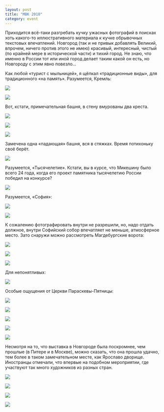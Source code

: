 ```yaml
---
layout: post
title: "МВК 2010"
category: event
---
```

Приходится всё-таки разгребать кучку ужасных фотографий в поисках хоть какого-то иллюстративного материала к кучке обрывочных текстовых впечатлений. Новгород (так и не привык добавлять Великий, впрочем, ничего против этого не имею) красивый, интересный, чистый (по крайней мере в исторической части) и тихий город. Не знаю, что именно в России тот или иной город делает таким какой он есть, но Новгороду с этим явно повезло...

Как любой «турист с мыльницей», я щёлкал «традиционные виды», для традиционного «на память». Разумеется, Кремль:

![](https://pics.livejournal.com/quillcraft/pic/00132y65)

![](https://pics.livejournal.com/quillcraft/pic/00133hf7)

Вот, кстати, примечательная башня, в стену вмурованы два креста.

![](https://pics.livejournal.com/quillcraft/pic/00134a0f)

![](https://pics.livejournal.com/quillcraft/pic/00136cq7)

![](https://pics.livejournal.com/quillcraft/pic/00137k0f)

Замечена одна «падающая» башня, вся в стяжках. Время потихоньку своё берёт.

![](https://pics.livejournal.com/quillcraft/pic/00139t2t)

Разумеется, «Тысячелетие». Кстати, вы в курсе, что Микешину было всего 24 года, когда его проект памятника тысячелетию России победил на конкурсе?

![](https://pics.livejournal.com/quillcraft/pic/0013ayd8)

Разумеется, «София»:

![](https://pics.livejournal.com/quillcraft/pic/0012qaqx)

![](https://pics.livejournal.com/quillcraft/pic/0012r7kx)

К сожалению фотографировать внутри не разрешили, но, надо отдать должное, внутри Софийский собор впечатляет не меньше, атмосферное место. Зато снаружи можно рассмотреть Магдебургские ворота:

![](https://pics.livejournal.com/quillcraft/pic/0012sgx8)

![](https://pics.livejournal.com/quillcraft/pic/0012tdre)

![](https://pics.livejournal.com/quillcraft/pic/0012w4r5)

Для непонятливых:

![](https://pics.livejournal.com/quillcraft/pic/0012x3d7)

Особые ощущения от Церкви Параскевы-Пятницы:

![](https://pics.livejournal.com/quillcraft/pic/0013cq7t)

![](https://pics.livejournal.com/quillcraft/pic/0013dats)

![](https://pics.livejournal.com/quillcraft/pic/0013eb08)

![](https://pics.livejournal.com/quillcraft/pic/0013fq00)

![](https://pics.livejournal.com/quillcraft/pic/0013g0y7)

Несмотря на то, что выставка в Новгороде была поскромнее, чем прошлые (в Питере и в Москве), можно сказать, что она прошла удачно, тем более в таком замечательном месте, как Ярославо дворище. Иностранцы отмечали, что впервые на подобном мероприятии, где участвуют так много художников из разных стран.

![](https://pics.livejournal.com/quillcraft/pic/0012ywef)

![](https://pics.livejournal.com/quillcraft/pic/0012z6fe)

![](https://pics.livejournal.com/quillcraft/pic/00130rqh)

![](https://pics.livejournal.com/quillcraft/pic/001318sc)
